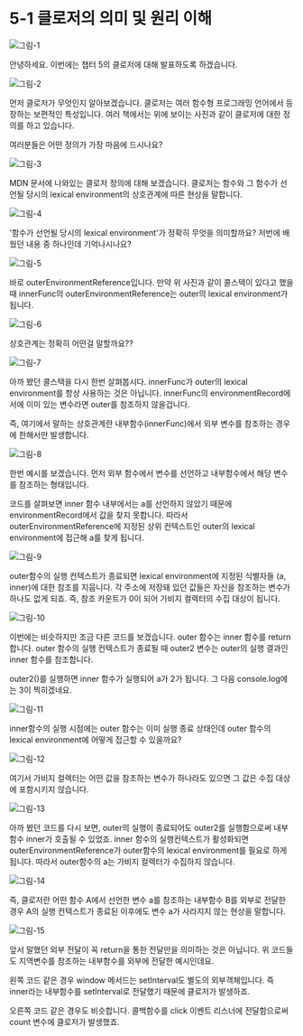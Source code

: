 # 5-1 클로저의 의미 및 원리 이해

![그림-1](https://github.com/inu-appcenter/core-javascript-study/blob/main/ch05/images/001.png?raw=true "그림-1")

안녕하세요. 이번에는 챕터 5의 클로저에 대해 발표하도록 하겠습니다.

![그림-2](https://github.com/inu-appcenter/core-javascript-study/blob/main/ch05/images/002.png?raw=true "그림-2")

먼저 클로저가 무엇인지 알아보겠습니다. 클로저는 여러 함수형 프로그래밍 언어에서 등장하는 보편적인 특성입니다. 여러 책에서는 위에 보이는 사진과 같이 클로저에 대한 정의를 하고 있습니다.

여러분들은 어떤 정의가 가장 마음에 드시나요?

![그림-3](https://github.com/inu-appcenter/core-javascript-study/blob/main/ch05/images/003.png?raw=true "그림-3")

MDN 문서에 나와있는 클로저 정의에 대해 보겠습니다. 클로저는 함수와 그 함수가 선언될 당시의 lexical environment의 상호관계에 따른 현상을 말합니다.

![그림-4](https://github.com/inu-appcenter/core-javascript-study/blob/main/ch05/images/004.png?raw=true "그림-4")

'함수가 선언될 당시의 lexical environment'가 정확히 무엇을 의미할까요? 저번에 배웠던 내용 중 하나인데 기억나시나요?

![그림-5](https://github.com/inu-appcenter/core-javascript-study/blob/main/ch05/images/005.png?raw=true "그림-5")

바로 outerEnvironmentReference입니다. 만약 위 사진과 같이 콜스택이 있다고 했을 때 innerFunc의 outerEnvironmentReference는 outer의 lexical environment가 됩니다.

![그림-6](https://github.com/inu-appcenter/core-javascript-study/blob/main/ch05/images/006.png?raw=true "그림-6")

상호관계는 정확히 어떤걸 말할까요??

![그림-7](https://github.com/inu-appcenter/core-javascript-study/blob/main/ch05/images/007.png?raw=true "그림-7")

아까 봤던 콜스택을 다시 한번 살펴봅시다. innerFunc가 outer의 lexical environment를 항상 사용하는 것은 아닙니다. innerFunc의 environmentRecord에서에 이미 있는 변수라면 outer를 참조하지 않을겁니다.

즉, 여기에서 말하는 상호관계란 내부함수(innerFunc)에서 외부 변수를 참조하는 경우에 한해서만 발생합니다.

![그림-8](https://github.com/inu-appcenter/core-javascript-study/blob/main/ch05/images/008.png?raw=true "그림-8")

한번 예시를 보겠습니다. 먼저 외부 함수에서 변수를 선언하고 내부함수에서 해당 변수를 참조하는 형태입니다.

코드를 살펴보면 inner 함수 내부에서는 a를 선언하지 않았기 때문에 environmentRecord에서 값을 찾지 못합니다. 따라서 outerEnvironmentReference에 지정된 상위 컨텍스트인 outer의 lexical environment에 접근해 a를 찾게 됩니다.

![그림-9](https://github.com/inu-appcenter/core-javascript-study/blob/main/ch05/images/009.png?raw=true "그림-9")

outer함수의 실행 컨텍스트가 종료되면 lexical environment에 지정된 식별자들 (a, inner)에 대한 참조를 지웁니다. 각 주소에 저장돼 있던 값들은 자신을 참조하는 변수가 하나도 없게 되죠. 즉, 참조 카운트가 0이 되어 가비지 컬렉터의 수집 대상이 됩니다.

![그림-10](https://github.com/inu-appcenter/core-javascript-study/blob/main/ch05/images/010.png?raw=true "그림-10")

이번에는 비슷하지만 조금 다른 코드를 보겠습니다. outer 함수는 inner 함수를 return합니다. outer 함수의 실행 컨텍스트가 종료될 때 outer2 변수는 outer의 실행 결과인 inner 함수를 참조합니다.

outer2()를 실행하면 inner 함수가 실행되어 a가 2가 됩니다. 그 다음 console.log에는 3이 찍히겠네요.

![그림-11](https://github.com/inu-appcenter/core-javascript-study/blob/main/ch05/images/011.png?raw=true "그림-11")

inner함수의 실행 시점에는 outer 함수는 이미 실행 종료 상태인데 outer 함수의 lexical environment에 어떻게 접근할 수 있을까요?

![그림-12](https://github.com/inu-appcenter/core-javascript-study/blob/main/ch05/images/012.png?raw=true "그림-12")

여기서 가비지 컬렉터는 어떤 값을 참조하는 변수가 하나라도 있으면 그 값은 수집 대상에 포함시키지 않습니다.

![그림-13](https://github.com/inu-appcenter/core-javascript-study/blob/main/ch05/images/013.png?raw=true "그림-13")

아까 봤던 코드를 다시 보면, outer의 실행이 종료되어도 outer2를 실행함으로써 내부 함수 inner가 호출될 수 있었죠. inner 함수의 실행컨텍스트가 활성화되면 outerEnvironmentReference가 outer함수의 lexical environment를 필요로 하게 됩니다. 따라서 outer함수의 a는 가비지 컬렉터가 수집하지 않습니다.

![그림-14](https://github.com/inu-appcenter/core-javascript-study/blob/main/ch05/images/014.png?raw=true "그림-14")

즉, 클로저란 어떤 함수 A에서 선언한 변수 a를 참조하는 내부함수 B를 외부로 전달한 경우 A의 실행 컨텍스트가 종료된 이후에도 변수 a가 사라지지 않는 현상을 말합니다.

![그림-15](https://github.com/inu-appcenter/core-javascript-study/blob/main/ch05/images/015.png?raw=true "그림-15")

앞서 말했던 외부 전달이 꼭 return을 통한 전달만을 의미하는 것은 아닙니다. 위 코드들도 지역변수를 참조하는 내부함수를 외부에 전달한 예시인데요.

왼쪽 코드 같은 경우 window 메서드는 setInterval도 별도의 외부객체입니다. 즉 inner라는 내부함수를 setInterval로 전달했기 때문에 클로저가 발생하죠.

오른쪽 코드 같은 경우도 비슷합니다. 콜백함수를 click 이벤트 리스너에 전달함으로써 count 변수에 클로저가 발생했죠.
